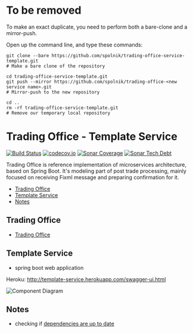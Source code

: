 # To be removed

To make an exact duplicate, you need to perform both a bare-clone and a mirror-push.

Open up the command line, and type these commands:
```
git clone --bare https://github.com/spolnik/trading-office-service-template.git
# Make a bare clone of the repository

cd trading-office-service-template.git
git push --mirror https://github.com/spolnik/trading-office-<new service name>.git
# Mirror-push to the new repository

cd ..
rm -rf trading-office-service-template.git
# Remove our temporary local repository
```

# Trading Office - Template Service
[![Build Status](https://travis-ci.org/spolnik/trading-office-template-service.svg?branch=master)](https://travis-ci.org/spolnik/trading-office-template-service) [![codecov.io](https://codecov.io/github/spolnik/trading-office-template-service/coverage.svg?branch=master)](https://codecov.io/github/spolnik/trading-office-template-service?branch=master) [![Sonar Coverage](https://img.shields.io/sonar/https/sonar-nprogramming.rhcloud.com/trading-office-template-service/coverage.svg)](https://sonar-nprogramming.rhcloud.com/dashboard/index/1) [![Sonar Tech Debt](https://img.shields.io/sonar/https/sonar-nprogramming.rhcloud.com/trading-office-template-service/tech_debt.svg)](https://sonar-nprogramming.rhcloud.com/dashboard/index/1)

Trading Office is reference implementation of microservices architecture, based on Spring Boot. It's modeling part of post trade processing, mainly focused on receiving Fixml message and preparing confirmation for it.

- [Trading Office](#trading-office)
- [Template Service](#template-service)
- [Notes](#notes)

## Trading Office

- [Trading Office](https://github.com/spolnik/trading-office)

## Template Service
- spring boot web application

Heroku: http://template-service.herokuapp.com/swagger-ui.html

![Component Diagram](https://raw.githubusercontent.com/spolnik/trading-office-template-service/master/design/template_service.png)

## Notes
- checking if [dependencies are up to date](https://www.versioneye.com/user/projects/56ad39427e03c7003ba41427)